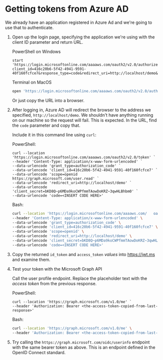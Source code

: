 # Getting tokens from Azure AD

We already have an application registered in Azure Ad and we're going to use that to authenticate.

1. Open up the login page, specifying the application we're using with the client ID parameter and return URL.

   PowerShell on Windows

   ```pwsh
   start 'https://login.microsoftonline.com/aaaaws.com/oauth2/v2.0/authorize?client_id=416c20b6-5f42-4941-9591-40f160fcfce7&response_type=code&redirect_uri=http://localhost/demo&response_mode=query&scope=openid%20offline_access%20https%3A%2F%2Fgraph.microsoft.com%2Fuser.read&state=12345'
   ```

   Terminal on MacOS

   ```bash
   open 'https://login.microsoftonline.com/aaaaws.com/oauth2/v2.0/authorize?client_id=416c20b6-5f42-4941-9591-40f160fcfce7&response_type=code&redirect_uri=http://localhost/demo&response_mode=query&scope=openid%20offline_access%20https%3A%2F%2Fgraph.microsoft.com%2Fuser.read&state=12345'
   ```

   Or just copy the URL into a browser.

2. After logging in, Azure AD will redirect the browser to the address we specified, `http://localhost/demo`. We shouldn't have anything running on our machine so the request will fail. This is expected. In the URL, find the `code` parameter and copy that.

   Include it in this command line using `curl`:

   PowerShell:

   ```pwsh
   curl --location 'https://login.microsoftonline.com/aaaaws.com/oauth2/v2.0/token' `
   --header 'Content-Type: application/x-www-form-urlencoded' `
   --data-urlencode 'grant_type=authorization_code' `
   --data-urlencode 'client_id=416c20b6-5f42-4941-9591-40f160fcfce7' `
   --data-urlencode 'scope=openid https://graph.microsoft.com/user.read' `
   --data-urlencode 'redirect_uri=http://localhost/demo' `
   --data-urlencode 'client_secret=bKD8Q~p6MDa9koCWPfmmTAowDoKRZ~3qwHLBhbm0' `
   --data-urlencode 'code=<INSERT CODE HERE>'
   ```
   
   Bash:
   
   ```bash
   curl --location 'https://login.microsoftonline.com/aaaaws.com/   oauth2/v2.0/token' \
   --header 'Content-Type: application/x-www-form-urlencoded' \
   --data-urlencode 'grant_type=authorization_code' \
   --data-urlencode 'client_id=416c20b6-5f42-4941-9591-40f160fcfce7' \
   --data-urlencode 'scope=openid' \
   --data-urlencode 'redirect_uri=http://localhost/demo' \
   --data-urlencode 'client_secret=bKD8Q~p6MDa9koCWPfmmTAowDoKRZ~3qwHLBhbm0' \
   --data-urlencode 'code=<INSERT CODE HERE>'
   ```

3. Copy the returned `id_token` and `access_token` *values* into https://jwt.ms and examine them.

4. Test your token with the Microsoft Graph API

   Call the user profile endpoint. Replace the placeholder text with the *access token* from the previous response. 

   PowerShell: 

   ```pwsh
   curl --location 'https://graph.microsoft.com/v1.0/me' `
   --header 'Authorization: Bearer <the-access-token-copied-from-last-response>'
   ```

   Bash:

   ```bash
   curl --location 'https://graph.microsoft.com/v1.0/me' \
   --header 'Authorization: Bearer <the-access-token-copied-from-last-response>'
   ```

5. Try calling the `https://graph.microsoft.com/oidc/userinfo` endpoint with the same bearer token as above. This is an endpoint defined in the OpenID Connect standard.
